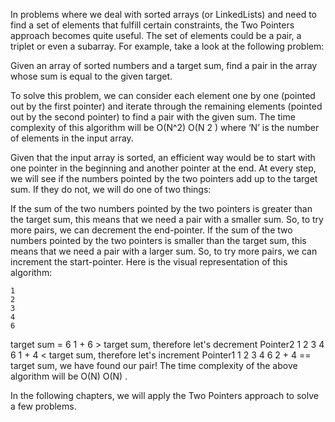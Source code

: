 In problems where we deal with sorted arrays (or LinkedLists) and need to find a set of elements that fulfill certain constraints, the Two Pointers approach becomes quite useful. The set of elements could be a pair, a triplet or even a subarray. For example, take a look at the following problem:

Given an array of sorted numbers and a target sum, find a pair in the array whose sum is equal to the given target.

To solve this problem, we can consider each element one by one (pointed out by the first pointer) and iterate through the remaining elements (pointed out by the second pointer) to find a pair with the given sum. The time complexity of this algorithm will be O(N^2)
O(N
2
 )
 where ‘N’ is the number of elements in the input array.

Given that the input array is sorted, an efficient way would be to start with one pointer in the beginning and another pointer at the end. At every step, we will see if the numbers pointed by the two pointers add up to the target sum. If they do not, we will do one of two things:

If the sum of the two numbers pointed by the two pointers is greater than the target sum, this means that we need a pair with a smaller sum. So, to try more pairs, we can decrement the end-pointer.
If the sum of the two numbers pointed by the two pointers is smaller than the target sum, this means that we need a pair with a larger sum. So, to try more pairs, we can increment the start-pointer.
Here is the visual representation of this algorithm:

    1
    2
    3
    4
    6
 target sum = 6
 1 + 6 > target sum, therefore let's decrement Pointer2
    1
    2
    3
    4
    6
 1 + 4 < target sum, therefore let's increment Pointer1
    1
    2
    3
    4
    6
 2 + 4 == target sum, we have found our pair!
The time complexity of the above algorithm will be O(N)
O(N)
.

In the following chapters, we will apply the Two Pointers approach to solve a few problems.